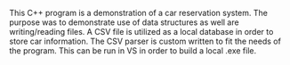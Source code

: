 This C++ program is a demonstration of a car reservation system. 
The purpose was to demonstrate use of data structures as well are writing/reading files. A CSV file is utilized as a local database in order to store car information. 
The CSV parser is custom written to fit the needs of the program. 
This can be run in VS in order to build a local .exe file.
